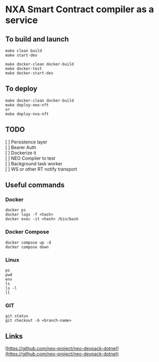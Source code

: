 NXA Smart Contract compiler as a service
========================================

To build and launch
-------------------

    make clean build
    make start-dev

    make docker-clean docker-build
    make docker-test
    make docker-start-dev


To deploy
---------

    make docker-clean docker-build
    make deploy-neo-nft
    or
    make deploy-nxa-nft


TODO
----
[ ] Persistence layer  
[ ] Bearer Auth  
[ ] Dockerize it  
[ ] NEO Compiler to test  
[ ] Background task worker  
[ ] WS or other RT notify transport  

Useful commands
---------------

### Docker

    docker ps
    docker logs -f <hash>
    docker exec -it <hash> /bin/bash

### Docker Compose

    docker compose up -d
    docker compose down

### Linux

    ps
    pwd
    env
    ls
    ls -l
    ll

### GIT

    git status
    git checkout -b <branch-name>



Links
-----
[https://github.com/neo-project/neo-devpack-dotnet](https://github.com/neo-project/neo-devpack-dotnet)  
